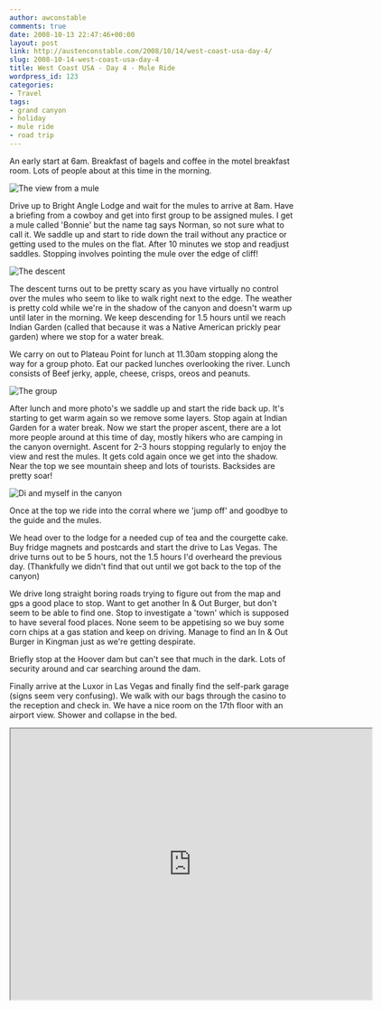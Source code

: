```yaml
---
author: awconstable
comments: true
date: 2008-10-13 22:47:46+00:00
layout: post
link: http://austenconstable.com/2008/10/14/west-coast-usa-day-4/
slug: 2008-10-14-west-coast-usa-day-4
title: West Coast USA - Day 4 - Mule Ride
wordpress_id: 123
categories:
- Travel
tags:
- grand canyon
- holiday
- mule ride
- road trip
---
```


An early start at 6am. Breakfast of bagels and coffee in the motel breakfast room. Lots of people about at this time in the morning.

![The view from a mule](https://lh5.ggpht.com/_9ikV2I29FeI/SRsOeuWblGI/AAAAAAAACW8/97FvvQefkUU/s800/IMG_3062.JPG)

Drive up to Bright Angle Lodge and wait for the mules to arrive at 8am. Have a briefing from a cowboy and get into first group to be assigned mules. I get a mule called 'Bonnie' but the name tag says Norman, so not sure what to call it. We saddle up and start to ride down the trail without any practice or getting used to the mules on the flat. After 10 minutes we stop and readjust saddles. Stopping involves pointing the mule over the edge of cliff! 

![The descent](https://lh4.ggpht.com/_9ikV2I29FeI/SRsOgIn8sII/AAAAAAAACXE/bMrL--zib-g/s800/IMG_3067.JPG)

The descent turns out to be pretty scary as you have virtually no control over the mules who seem to like to walk right next to the edge. The weather is pretty cold while we're in the shadow of the canyon and doesn't warm up until later in the morning. We keep descending for 1.5 hours until we reach Indian Garden (called that because it was a Native American prickly pear garden) where we stop for a water break.

We carry on out to Plateau Point for lunch at 11.30am stopping along the way for a group photo. Eat our packed lunches overlooking the river. Lunch consists of Beef jerky, apple, cheese, crisps, oreos and peanuts.

![The group](https://lh3.ggpht.com/_9ikV2I29FeI/SRsOuLpzXSI/AAAAAAAACYE/zZU_t7uAINg/s800/IMG_3097.JPG)

After lunch and more photo's we saddle up and start the ride back up. It's starting to get warm again so we remove some layers. Stop again at Indian Garden for a water break. Now we start the proper ascent, there are a lot more people around at this time of day, mostly hikers who are camping in the canyon overnight. Ascent for 2-3 hours stopping regularly to enjoy the view and rest the mules. It gets cold again once we get into the shadow. Near the top we see mountain sheep and lots of tourists. Backsides are pretty soar! 

![Di and myself in the canyon](https://lh6.ggpht.com/_9ikV2I29FeI/SRsOwE9u7VI/AAAAAAAACYQ/LVwLs6Mz3xs/s800/IMG_3102.JPG)

Once at the top we ride into the corral where we 'jump off' and goodbye to the guide and the mules.

We head over to the lodge for a needed cup of tea and the courgette cake. Buy fridge magnets and postcards and start the drive to Las Vegas. The drive turns out to be 5 hours, not the 1.5 hours I'd overheard the previous day. (Thankfully we didn't find that out until we got back to the top of the canyon)

We drive long straight boring roads trying to figure out from the map and gps a good place to stop. Want to get another In & Out Burger, but don't seem to be able to find one. Stop to investigate a 'town' which is supposed to have several food places. None seem to be appetising so we buy some corn chips at a gas station and keep on driving. Manage to find an In & Out Burger in Kingman just as we're getting despirate. 

Briefly stop at the Hoover dam but can't see that much in the dark. Lots of security around and car searching around the dam.

Finally arrive at the Luxor in Las Vegas and finally find the self-park garage (signs seem very confusing). We walk with our bags through the casino to the reception and check in. We have a nice room on the 17th floor with an airport view. Shower and collapse in the bed.

<iframe src="https://maps.google.com/maps?f=d&saddr=grand+canyon+village,+az&daddr=Kingman,+AZ+to:3900+Las+Vegas+Blvd.+South,+Las+Vegas,+NV+89119+(Luxor+Las+Vegas+Resort+Hotel+and+Casino)&hl=en&geocode=%3B%3BFSbLJgId9Yoi-SHESftk8V9tqA&mra=ls&sll=35.62812,-113.64667&sspn=3.379704,5.712891&ie=UTF8&s=AARTsJoyv2ANHb67JCLWoygRd5QJHXhVUg&ll=35.746512,-113.620605&spn=3.120627,4.669189&z=7&output=embed&w=640&h=480" width="640" height="480"></iframe>
